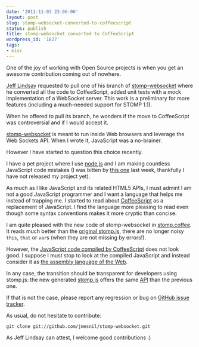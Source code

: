 ```yaml
---
date: '2011-11-03 23:06:06'
layout: post
slug: stomp-websocket-converted-to-coffeescript
status: publish
title: stomp-websocket converted to CoffeeScript
wordpress_id: '1827'
tags:
- misc
---
```


One of the joy of working with Open Source projects is when you get an awesome contribution coming out of nowhere.

[Jeff Lindsay][progrium] requested to pull one of his branch of [stomp-websocket][stomp-websocket] where he converted all the code to CoffeeScript, added unit tests with a mock implementation of a WebSocket server. This work is a preliminary for more features (including a much-needed support for STOMP 1.1).

When he offered to pull its branch, he wonders if the move to CoffeeScript was controversial and if I would accept it.

[stomp-websocket][stomp-websocket] is meant to run inside Web browsers and leverage the Web Sockets API. When I wrote it, JavaScript was a no-brainer.

However I have started to question this choice recently.

I have a pet project where I use [node.js][nodejs] and I am making countless JavaScript code mistakes (I was bitten by [this one][missing-var] last week, thankfully I have not released my project yet).


As much as I like JavaScript and its related HTML5 APIs, I must admint I am not a good JavaScript programmer and I want a language that helps me instead of trapping me.
I started to read about [CoffeeScript][coffeescript] as a replacement of JavaScript. I find the language more pleasing to read even though some syntax conventions makes it more cryptic than concise.

I am quite pleased with the new code of stomp-websocket in [stomp.coffee][stomp.coffee]. It reads much better than the [original stomp.js][stomp.orig.js], there are no longer noisy `this`, `that` or `var`s (when they are not missing by errors!).

However, the [JavaScript code compiled by CoffeeScript][dist.stomp.js] does not look good. I suppose I must stop to look at the compiled JavaScript and instead consider it as [the assembly language of the Web][assembly].

In any case, the transition should be transparent for developers using stomp.js: the new generated [stomp.js][dist.stomp.js] offers the same [API][api] than the previous one.

If that is not the case, please report any regression or bug on [GitHub issue tracker][issue-tracker].

As usual, do not hesitate to contribute:

    git clone git://github.com/jmesnil/stomp-websocket.git

As Jeff Lindsay can attest, I welcome good contributions :)


[progrium]: https://github.com/progrium
[stomp-websocket]: http://jmesnil.net/stomp-websocket/doc/
[nodejs]: http://nodejs.org
[missing-var]: http://blog.meloncard.com/post/12175941935/how-one-missing-var-ruined-our-launch
[coffeescript]: http://jashkenas.github.com/coffee-script/
[stomp.coffee]: https://github.com/jmesnil/stomp-websocket/blob/master/src/stomp.coffee
[dist.stomp.js]: https://github.com/jmesnil/stomp-websocket/blob/master/dist/stomp.js
[stomp.orig.js]: https://github.com/jmesnil/stomp-websocket/blob/master/src/stomp.orig.js
[issue-tracker]: https://github.com/jmesnil/stomp-websocket/issues
[assembly]: http://www.hanselman.com/blog/JavaScriptIsAssemblyLanguageForTheWebSematicMarkupIsDeadCleanVsMachinecodedHTML.aspx
[api]: http://jmesnil.net/stomp-websocket/doc/#api
